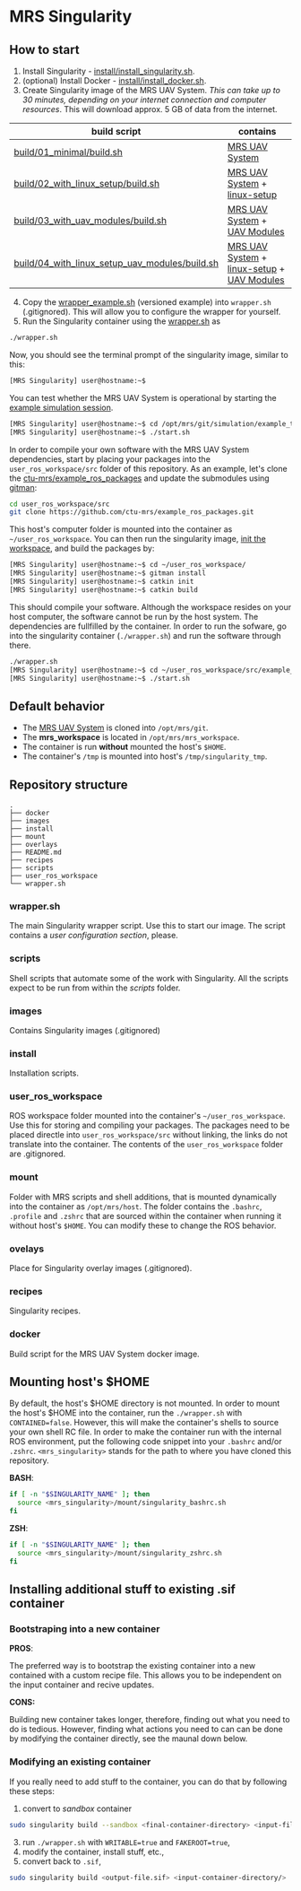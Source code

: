 # MRS Singularity

## How to start

1. Install Singularity - [install/install_singularity.sh](./install/install_singularity.sh).
2. (optional) Install Docker - [install/install_docker.sh](./install/install_docker.sh).
3. Create Singularity image of the MRS UAV System. _This can take up to 30 minutes, depending on your internet connection and computer resources_. This will download approx. 5 GB of data from the internet.

| **build script**                                                                                 | **contains**                                                                                                                                                                   |
|--------------------------------------------------------------------------------------------------|--------------------------------------------------------------------------------------------------------------------------------------------------------------------------------|
| [build/01_minimal/build.sh](build/01_minimal/build.sh)                                           | [MRS UAV System](https://github.com/ctu-mrs/mrs_uav_system)                                                                                                                    |
| [build/02_with_linux_setup/build.sh](build/02_with_linux_setup/build.sh)                         | [MRS UAV System](https://github.com/ctu-mrs/mrs_uav_system) + [linux-setup](https://github.com/klaxalk/linux-setup)                                                            |
| [build/03_with_uav_modules/build.sh](build/03_with_uav_modules/build.sh)                         | [MRS UAV System](https://github.com/ctu-mrs/mrs_uav_system) + [UAV Modules](https://github.com/ctu-mrs/uav_modules)                                                            |
| [build/04_with_linux_setup_uav_modules/build.sh](build/04_with_linux_setup_uav_modules/build.sh) | [MRS UAV System](https://github.com/ctu-mrs/mrs_uav_system) + [linux-setup](https://github.com/klaxalk/linux-setup) + [UAV Modules](https://github.com/ctu-mrs/uav_modules)    |

4. Copy the [wrapper_example.sh](./wrapper_example.sh) (versioned example) into `wrapper.sh` (.gitignored). This will allow you to configure the wrapper for yourself.
5. Run the Singularity container using the [wrapper.sh](./wrapper.sh) as
```bash
./wrapper.sh
```

Now, you should see the terminal prompt of the singularity image, similar to this:
```bash
[MRS Singularity] user@hostname:~$
```

You can test whether the MRS UAV System is operational by starting the [example simulation session](https://ctu-mrs.github.io/docs/simulation/howto.html).
```bash
[MRS Singularity] user@hostname:~$ cd /opt/mrs/git/simulation/example_tmux_scripts/one_drone_gps
[MRS Singularity] user@hostname:~$ ./start.sh
```

In order to compile your own software with the MRS UAV System dependencies, start by placing your packages into the `user_ros_workspace/src` folder of this repository.
As an example, let's clone the [ctu-mrs/example_ros_packages](https://github.com/ctu-mrs/example_ros_packages) and update the submodules using [gitman](https://ctu-mrs.github.io/docs/software/gitman.html):
```bash
cd user_ros_workspace/src
git clone https://github.com/ctu-mrs/example_ros_packages.git
```
This host's computer folder is mounted into the container as `~/user_ros_workspace`.
You can then run the singularity image, [init the workspace](https://ctu-mrs.github.io/docs/software/catkin/managing_workspaces/managing_workspaces.html), and build the packages by:
```bash
[MRS Singularity] user@hostname:~$ cd ~/user_ros_workspace/
[MRS Singularity] user@hostname:~$ gitman install
[MRS Singularity] user@hostname:~$ catkin init
[MRS Singularity] user@hostname:~$ catkin build
```
This should compile your software.
Although the workspace resides on your host computer, the software cannot be run by the host system.
The dependencies are fullfilled by the container.
In order to run the sofware, go into the singularity container (`./wrapper.sh`) and run the software through there.
```bash
./wrapper.sh
[MRS Singularity] user@hostname:~$ cd ~/user_ros_workspace/src/example_ros_packages/tmux_scripts/waypoint_flie
[MRS Singularity] user@hostname:~$ ./start.sh
```

## Default behavior

* The [MRS UAV System](https://github.com/ctu-mrs/mrs_uav_system) is cloned into `/opt/mrs/git`.
* The **mrs_workspace** is located in `/opt/mrs/mrs_workspace`.
* The container is run **without** mounted the host's `$HOME`.
* The container's `/tmp` is mounted into host's `/tmp/singularity_tmp`.

## Repository structure

```
.
├── docker
├── images
├── install
├── mount
├── overlays
├── README.md
├── recipes
├── scripts
├── user_ros_workspace
└── wrapper.sh
```

### wrapper.sh

The main Singularity wrapper script.
Use this to start our image.
The script contains a _user configuration section_, please.

### scripts

Shell scripts that automate some of the work with Singularity.
All the scripts expect to be run from within the _scripts_ folder.

### images

Contains Singularity images (.gitignored)

### install

Installation scripts.

### user_ros_workspace

ROS workspace folder mounted into the container's `~/user_ros_workspace`.
Use this for storing and compiling your packages.
The packages need to be placed directle into `user_ros_workspace/src` without linking, the links do not translate into the container.
The contents of the `user_ros_workspace` folder are .gitignored.

### mount

Folder with MRS scripts and shell additions, that is mounted dynamically into the container as `/opt/mrs/host`.
The folder contains the `.bashrc`, `.profile` and `.zshrc` that are sourced within the container when running it without host's `$HOME`.
You can modify these to change the ROS behavior.

### ovelays

Place for Singularity overlay images (.gitignored).

### recipes

Singularity recipes.

### docker

Build script for the MRS UAV System docker image.

## Mounting host's $HOME

By default, the host's $HOME directory is not mounted.
In order to mount the host's $HOME into the container, run the `./wrapper.sh` with `CONTAINED=false`.
However, this will make the container's shells to source your own shell RC file.
In order to make the container run with the internal ROS environment, put the following code snippet into your `.bashrc` and/or `.zshrc`.
`<mrs_singularity>` stands for the path to where you have cloned this repository.

**BASH**:
```bash
if [ -n "$SINGULARITY_NAME" ]; then
  source <mrs_singularity>/mount/singularity_bashrc.sh
fi
```

**ZSH**:
```bash
if [ -n "$SINGULARITY_NAME" ]; then
  source <mrs_singularity>/mount/singularity_zshrc.sh
fi
```

## Installing additional stuff to existing .sif container

### Bootstraping into a new container

**PROS**:

The preferred way is to bootstrap the existing container into a new contained with a custom recipe file.
This allows you to be independent on the input container and recive updates.

**CONS:**

Building new container takes longer, therefore, finding out what you need to do is tedious.
However, finding what actions you need to can can be done by modifying the container directly, see the maunal down below.

### Modifying an existing container

If you really need to add stuff to the container, you can do that by following these steps:

1. convert to _sandbox_ container
```bash
sudo singularity build --sandbox <final-container-directory> <input-file.sif>
```
3. run `./wrapper.sh` with `WRITABLE=true` and `FAKEROOT=true`,
4. modify the container, install stuff, etc.,
5. convert back to `.sif`,
```bash
sudo singularity build <output-file.sif> <input-container-directory/>
```
